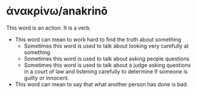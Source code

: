 # ἀνακρίνω/anakrinō
This word is an action. It is a verb.
* This word can mean to work hard to find the truth about something
    * Sometimes this word is used to talk about looking very carefully at something
    * Sometimes this word is used to talk about asking people questions
    * Sometimes this word is used to talk about a judge asking questions in a court of law and listening carefully to determine if someone is guilty or innocent.
* This word can mean to say that what another person has done is bad.
